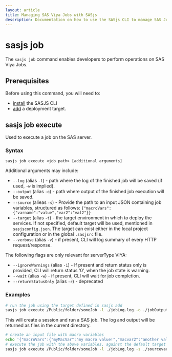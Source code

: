 ```yaml
---
layout: article
title: Managing SAS Viya Jobs with SASjs
description: Documentation on how to use the SASjs CLI to manage SAS Jobs in Viya
---
```


# sasjs job

The `sasjs job` command enables developers to perform operations on SAS Viya Jobs.

## Prerequisites

Before using this command, you will need to:

- [install](/installation) the SASJS CLI
- [add](/add) a deployment target.

## sasjs job execute

Used to execute a job on the SAS server.

### Syntax

```
sasjs job execute <job path> [additional arguments]
```

Additional arguments may include:

- `--log` (alias `-l`) - path where the log of the finished job will be saved (if used, `-w` is implied).
- `--output` (alias `-o`) - path where output of the finished job execution will be saved.
- `--source` (alieas `-s`) - Provide the path to an input JSON containing job variables, structured as follows:  `{"macroVars":{"varname":"value","var2":"val2"}}`
- `--target` (alias `-t`) - the target environment in which to deploy the services. If not specified, default target will be used, mentioned in `sasjsconfig.json`. The target can exist either in the local project configuration or in the global `.sasjsrc` file.
- `--verbose` (alias `-v`) - if present, CLI will log summary of every HTTP request/response.

The following flags are only relevant for serverType VIYA:

- `--ignoreWarnings` (alias `-i`) - If present and return status only is provided, CLI will return status '0', when the job state is warning.
- `--wait` (alias `-w`) - if present, CLI will wait for job completion.
- `--returnStatusOnly` (alias `-r`) - deprecated

### Examples

```bash
# run the job using the target defined in sasjs add
sasjs job execute /Public/folder/someJob -l ./jobLog.log -o ./jobOutput.json -t myTarget
```

This will create a session and run a SAS job. The log and output will be returned as files in the current directory.


```bash
# create an input file with macro variables
echo '{"macroVars":{"myMacVar":"my macro value!","macvar2":"another value"}}' > sourcevars.json
# execute the job with the above variables, against the default target
sasjs job execute /Public/folder/someJob -l ./jobLog.log -s ./sourcevars.json
```


